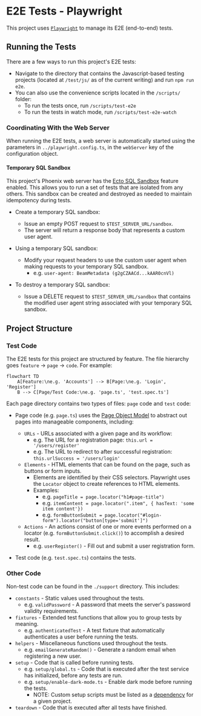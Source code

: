 # E2E Tests - Playwright

This project uses [`Playwright`](https://playwright.dev/) to manage its E2E (end-to-end) tests.


## Running the Tests

There are a few ways to run this project's E2E tests:

- Navigate to the directory that contains the Javascript-based testing projects (located at `/test/js/` as of the current writing) and run `npm run e2e`.
- You can also use the convenience scripts located in the `/scripts/` folder:
  - To run the tests once, run `/scripts/test-e2e`
  - To run the tests in watch mode, run `/scripts/test-e2e-watch`


### Coordinating With the Web Server

When running the E2E tests, a web server is automatically started using the parameters in `../playwright.config.ts`, in the `webServer` key of the configuration object.


#### Temporary SQL Sandbox

This project's Phoenix web server has the [Ecto SQL Sandbox](https://hexdocs.pm/phoenix_ecto/Phoenix.Ecto.SQL.Sandbox.html) feature enabled. This allows you to run a set of tests that are isolated from any others. This sandbox can be created and destroyed as needed to maintain idempotency during tests.

- Create a temporary SQL sandbox:
  - Issue an empty POST request to `$TEST_SERVER_URL/sandbox`.
  - The server will return a response body that represents a custom user agent.

- Using a temporary SQL sandbox:
  - Modify your request headers to use the custom user agent when making requests to your temporary SQL sandbox.
    - e.g. `user-agent: BeamMetadata (g2gCZAACd...kAAR0cnVl)`

- To destroy a temporary SQL sandbox:
  - Issue a DELETE request to `$TEST_SERVER_URL/sandbox` that contains the modified user agent string associated with your temporary SQL sandbox.


## Project Structure

### Test Code

The E2E tests for this project are structured by feature. The file hierarchy goes `feature` -> `page` -> `code`. For example:

```mermaid
flowchart TD
    A[Feature:\ne.g. 'Accounts'] --> B[Page:\ne.g. 'Login', 'Register']
    B --> C[Page/Test Code:\ne.g. 'page.ts', 'test.spec.ts']
```

Each page directory contains two types of files: `page` code and `test` code:

- Page code (e.g. `page.ts`) uses the [Page Object Model](https://playwright.dev/docs/pom) to abstract out pages into manageable components, including:
  - `URLs` - URLs associated with a given page and its workflow:
    - e.g. The URL for a registration page: `this.url = '/users/register'`
    - e.g. The URL to redirect to after successful registration: `this.urlSuccess = '/users/login'`
  - `Elements` - HTML elements that can be found on the page, such as buttons or form inputs.
    - Elements are identified by their CSS selectors. Playwright uses the `Locator` object to create references to HTML elements.
    - Examples:
      - e.g. `pageTitle = page.locator("h1#page-title")`
      - e.g. `itemContent = page.locator(".item", { hasText: 'some item content'})`
      - e.g. `formButtonSubmit = page.locator("#login-form").locator("button[type='submit']")`
  - `Actions` - An actions consist of one or more events performed on a locator (e.g. `formButtonSubmit.click()`) to accomplish a desired result.
    - e.g. `userRegister()` - Fill out and submit a user registration form.

- Test code (e.g. `test.spec.ts`) contains the tests.

### Other Code

Non-test code can be found in the `./support` directory. This includes:

- `constants` - Static values used throughout the tests.
  - e.g. `validPassword` - A password that meets the server's password validity requirements.
- `fixtures` - Extended test functions that allow you to group tests by meaning.
  - e.g. `authenticatedTest` - A test fixture that automatically authenticates a user before running the tests.
- `helpers` - Miscellaneous functions used throughout the tests.
  - e.g. `emailGenerateRandom()` - Generate a random email when registering a new user.
- `setup` - Code that is called before running tests.
  - e.g. `setup/global.ts` - Code that is executed after the test service has initialized, before any tests are run.
  - e.g. `setup/enable-dark-mode.ts` - Enable dark mode before running the tests.
    - NOTE: Custom setup scripts must be listed as a [dependency](https://playwright.dev/docs/test-projects#dependencies) for a given project.
- `teardown` - Code that is executed after all tests have finished.
